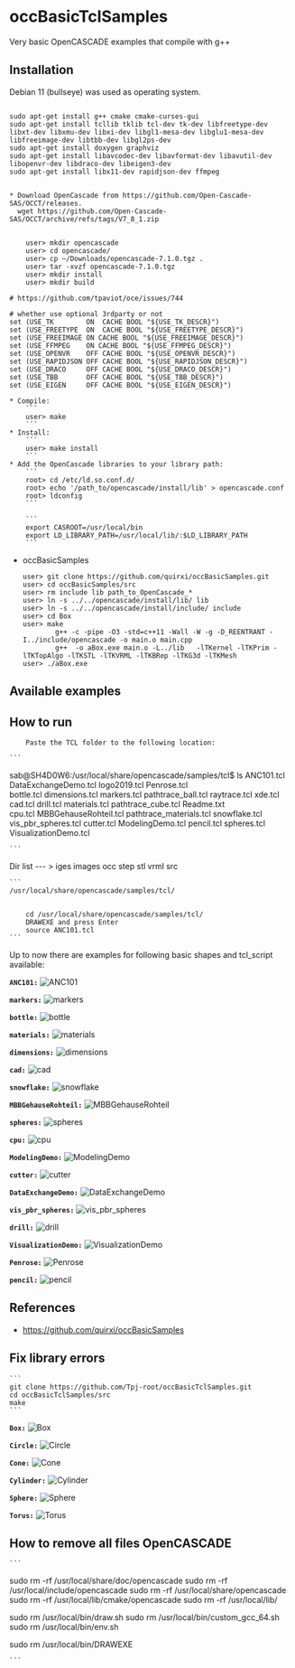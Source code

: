 # occBasicTclSamples
Very basic OpenCASCADE examples that compile with g++



## Installation
Debian 11 (bullseye) was used as operating system.

```

sudo apt-get install g++ cmake cmake-curses-gui
sudo apt-get install tcllib tklib tcl-dev tk-dev libfreetype-dev libxt-dev libxmu-dev libxi-dev libgl1-mesa-dev libglu1-mesa-dev libfreeimage-dev libtbb-dev libgl2ps-dev
sudo apt-get install doxygen graphviz
sudo apt-get install libavcodec-dev libavformat-dev libavutil-dev libopenvr-dev libdraco-dev libeigen3-dev
sudo apt-get install libx11-dev rapidjson-dev ffmpeg


```
 
 
 	* Download OpenCascade from https://github.com/Open-Cascade-SAS/OCCT/releases.
 	  wget https://github.com/Open-Cascade-SAS/OCCT/archive/refs/tags/V7_8_1.zip

 	
 		user> mkdir opencascade
		user> cd opencascade/
		user> cp ~/Downloads/opencascade-7.1.0.tgz .
		user> tar -xvzf opencascade-7.1.0.tgz
		user> mkdir install
		user> mkdir build
		

```	
# https://github.com/tpaviot/oce/issues/744

# whether use optional 3rdparty or not
set (USE_TK        ON  CACHE BOOL "${USE_TK_DESCR}")
set (USE_FREETYPE  ON  CACHE BOOL "${USE_FREETYPE_DESCR}")
set (USE_FREEIMAGE ON CACHE BOOL "${USE_FREEIMAGE_DESCR}")
set (USE_FFMPEG    ON CACHE BOOL "${USE_FFMPEG_DESCR}")
set (USE_OPENVR    OFF CACHE BOOL "${USE_OPENVR_DESCR}")
set (USE_RAPIDJSON OFF CACHE BOOL "${USE_RAPIDJSON_DESCR}")
set (USE_DRACO     OFF CACHE BOOL "${USE_DRACO_DESCR}")
set (USE_TBB       OFF CACHE BOOL "${USE_TBB_DESCR}")
set (USE_EIGEN     OFF CACHE BOOL "${USE_EIGEN_DESCR}")
```


	* Compile:
		```
		user> make
		```
	* Install:
		```
		user> make install
		```
	* Add the OpenCascade libraries to your library path:
		```
		root> cd /etc/ld.so.conf.d/
		root> echo '/path_to/opencascade/install/lib' > opencascade.conf
		root> ldconfig
		```

		```
		export CASROOT=/usr/local/bin
		export LD_LIBRARY_PATH=/usr/local/lib/:$LD_LIBRARY_PATH
		```

		
* occBasicSamples

	```
	user> git clone https://github.com/quirxi/occBasicSamples.git
	user> cd occBasicSamples/src
	user> rm include lib path_to_OpenCascade_*
	user> ln -s ../../opencascade/install/lib/ lib
	user> ln -s ../../opencascade/install/include/ include
	user> cd Box
	user> make
			g++ -c -pipe -O3 -std=c++11 -Wall -W -g -D_REENTRANT -I../include/opencascade -o main.o main.cpp
			g++  -o aBox.exe main.o -L../lib   -lTKernel -lTKPrim -lTKTopAlgo -lTKSTL -lTKVRML -lTKBRep -lTKG3d -lTKMesh
	user> ./aBox.exe 
	```
		
		
## Available examples

## How to run

        Paste the TCL folder to the following location: 

	```

sab@SH4D0W6:/usr/local/share/opencascade/samples/tcl$ ls
ANC101.tcl  DataExchangeDemo.tcl  logo2019.tcl                                 Penrose.tcl                        
bottle.tcl  dimensions.tcl        markers.tcl            pathtrace_ball.tcl       raytrace.tcl                      xde.tcl
cad.tcl     drill.tcl             materials.tcl          pathtrace_cube.tcl       Readme.txt     
cpu.tcl                       MBBGehauseRohteil.tcl  pathtrace_materials.tcl  snowflake.tcl  vis_pbr_spheres.tcl
cutter.tcl                  ModelingDemo.tcl       pencil.tcl               spheres.tcl    VisualizationDemo.tcl

	```
	
Dir list --- > iges  images  occ  step  stl  vrml src

	```
	/usr/local/share/opencascade/samples/tcl/


        cd /usr/local/share/opencascade/samples/tcl/
        DRAWEXE and press Enter
        source ANC101.tcl
	```


Up to now there are examples for following basic shapes and tcl_script available:

**`ANC101:`**
![ANC101](docs/aANC101.png)

**`markers:`**
![markers](docs/amarkers.png)

**`bottle:`**
![bottle](docs/abottle.png)

**`materials:`**
![materials](docs/amaterials.png)

**`dimensions:`**
![dimensions](docs/adimensions.png)

**`cad:`**
![cad](docs/acad.png)

**`snowflake:`**
![snowflake](docs/asnowflake.png)

**`MBBGehauseRohteil:`**
![MBBGehauseRohteil](docs/aMBBGehauseRohteil.png)

**`spheres:`**
![spheres](docs/aspheres.png)

**`cpu:`**
![cpu](docs/acpu.png)

**`ModelingDemo:`**
![ModelingDemo](docs/aModelingDemo.png)

**`cutter:`**
![cutter](docs/acutter.png)


**`DataExchangeDemo:`**
![DataExchangeDemo](docs/aDataExchangeDemo.png)

**`vis_pbr_spheres:`**
![vis_pbr_spheres](docs/avis_pbr_spheres.png)

**`drill:`**
![drill](docs/adrill.png)

**`VisualizationDemo:`**
![VisualizationDemo](docs/aVisualizationDemo.png)

**`Penrose:`**
![Penrose](docs/aPenrose.png)

**`pencil:`**
![pencil](docs/apencil.png)




## References

* https://github.com/quirxi/occBasicSamples


## Fix library errors

	```
	git clone https://github.com/Tpj-root/occBasicTclSamples.git 
	cd occBasicTclSamples/src
	make
	```

**`Box:`**
![Box](docs/aBox.png)

**`Circle:`**
![Circle](docs/aCircle.png)

**`Cone:`**
![Cone](docs/aCone.png)

**`Cylinder:`**
![Cylinder](docs/aCylinder.png)

**`Sphere:`**
![Sphere](docs/aSphere.png)

**`Torus:`**
![Torus](docs/aTorus.png)








## How to remove all files OpenCASCADE 

	```

sudo rm -rf /usr/local/share/doc/opencascade
sudo rm -rf /usr/local/include/opencascade
sudo rm -rf /usr/local/share/opencascade
sudo rm -rf /usr/local/lib/cmake/opencascade
sudo rm -rf /usr/local/lib/

sudo rm /usr/local/bin/draw.sh
sudo rm /usr/local/bin/custom_gcc_64.sh
sudo rm /usr/local/bin/env.sh

sudo rm /usr/local/bin/DRAWEXE

	```
		

